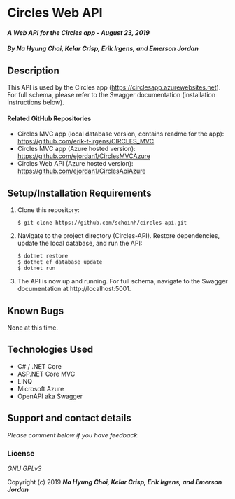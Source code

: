 # Circles Web API

#### _A Web API for the Circles app - August 23, 2019_

#### _By **Na Hyung Choi, Kelar Crisp, Erik Irgens, and Emerson Jordan**_

## Description

This API is used by the Circles app (https://circlesapp.azurewebsites.net). For full schema, please refer to the Swagger documentation (installation instructions below). 

#### Related GitHub Repositories

* Circles MVC app (local database version, contains readme for the app): https://github.com/erik-t-irgens/CIRCLES_MVC
* Circles MVC app (Azure hosted version): https://github.com/ejordan1/CirclesMVCAzure
* Circles Web API (Azure hosted version): https://github.com/ejordan1/CirclesApiAzure

## Setup/Installation Requirements

1. Clone this repository:
    ```
    $ git clone https://github.com/schoinh/circles-api.git
    ```
2. Navigate to the project directory (Circles-API). Restore dependencies, update the local database, and run the API:
    ```
    $ dotnet restore
    $ dotnet ef database update
    $ dotnet run
    ```
7. The API is now up and running. For full schema, navigate to the Swagger documentation at http://localhost:5001.

## Known Bugs
None at this time.

## Technologies Used
* C# / .NET Core
* ASP.NET Core MVC
* LINQ
* Microsoft Azure
* OpenAPI aka Swagger

## Support and contact details

_Please comment below if you have feedback._

### License

*GNU GPLv3*

Copyright (c) 2019 **_Na Hyung Choi, Kelar Crisp, Erik Irgens, and Emerson Jordan_**
